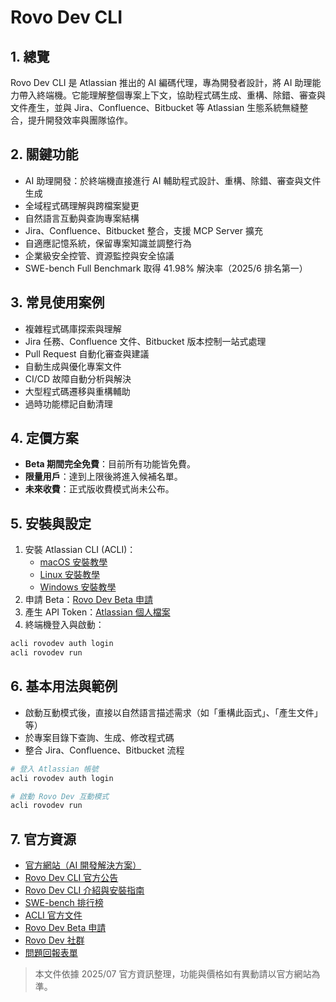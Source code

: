 # Rovo Dev CLI

## 1. 總覽
Rovo Dev CLI 是 Atlassian 推出的 AI 編碼代理，專為開發者設計，將 AI 助理能力帶入終端機。它能理解整個專案上下文，協助程式碼生成、重構、除錯、審查與文件產生，並與 Jira、Confluence、Bitbucket 等 Atlassian 生態系統無縫整合，提升開發效率與團隊協作。

## 2. 關鍵功能
- AI 助理開發：於終端機直接進行 AI 輔助程式設計、重構、除錯、審查與文件生成
- 全域程式碼理解與跨檔案變更
- 自然語言互動與查詢專案結構
- Jira、Confluence、Bitbucket 整合，支援 MCP Server 擴充
- 自適應記憶系統，保留專案知識並調整行為
- 企業級安全控管、資源監控與安全協議
- SWE-bench Full Benchmark 取得 41.98% 解決率（2025/6 排名第一）

## 3. 常見使用案例
- 複雜程式碼庫探索與理解
- Jira 任務、Confluence 文件、Bitbucket 版本控制一站式處理
- Pull Request 自動化審查與建議
- 自動生成與優化專案文件
- CI/CD 故障自動分析與解決
- 大型程式碼遷移與重構輔助
- 過時功能標記自動清理

## 4. 定價方案
- **Beta 期間完全免費**：目前所有功能皆免費。
- **限量用戶**：達到上限後將進入候補名單。
- **未來收費**：正式版收費模式尚未公布。

## 5. 安裝與設定
1. 安裝 Atlassian CLI (ACLI)：
   - [macOS 安裝教學](https://developer.atlassian.com/cloud/acli/guides/install-macos/)
   - [Linux 安裝教學](https://developer.atlassian.com/cloud/acli/guides/install-linux/)
   - [Windows 安裝教學](https://developer.atlassian.com/cloud/acli/guides/install-windows/)
2. 申請 Beta：[Rovo Dev Beta 申請](https://www.atlassian.com/try/cloud/signup?bundle=devai)
3. 產生 API Token：[Atlassian 個人檔案](https://id.atlassian.com/manage-profile/security/api-tokens)
4. 終端機登入與啟動：

```bash
acli rovodev auth login
acli rovodev run
```

## 6. 基本用法與範例
- 啟動互動模式後，直接以自然語言描述需求（如「重構此函式」、「產生文件」等）
- 於專案目錄下查詢、生成、修改程式碼
- 整合 Jira、Confluence、Bitbucket 流程

```bash
# 登入 Atlassian 帳號
acli rovodev auth login

# 啟動 Rovo Dev 互動模式
acli rovodev run
```

## 7. 官方資源
- [官方網站（AI 開發解決方案）](https://www.atlassian.com/solutions/devops/ai-innovation)
- [Rovo Dev CLI 官方公告](https://www.atlassian.com/blog/announcements/rovo-dev-command-line-interface)
- [Rovo Dev CLI 介紹與安裝指南](https://community.atlassian.com/forums/Rovo-for-Software-Teams-Beta/Introducing-Rovo-Dev-CLI-AI-Powered-Development-in-your-terminal/ba-p/3043623)
- [SWE-bench 排行榜](https://www.swebench.com/#full)
- [ACLI 官方文件](https://developer.atlassian.com/cloud/acli/guides/introduction/)
- [Rovo Dev Beta 申請](https://www.atlassian.com/try/cloud/signup?bundle=devai)
- [Rovo Dev 社群](https://community.atlassian.com/forums/Rovo-Dev-AI-Agents-Beta/gh-p/rovo-dev-ai-agents)
- [問題回報表單](https://rovodevagents.atlassian.net/servicedesk/customer/portal/1/group/1/create/45)

> 本文件依據 2025/07 官方資訊整理，功能與價格如有異動請以官方網站為準。
